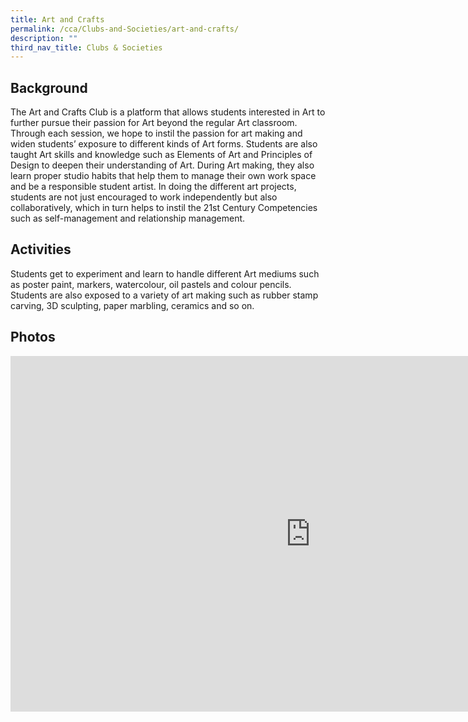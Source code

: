 ```yaml
---
title: Art and Crafts
permalink: /cca/Clubs-and-Societies/art-and-crafts/
description: ""
third_nav_title: Clubs & Societies
---
```

Background
----------

The Art and Crafts Club is a platform that allows students interested in Art to further pursue their passion for Art beyond the regular Art classroom. Through each session, we hope to instil the passion for art making and widen students’ exposure to different kinds of Art forms. Students are also taught Art skills and knowledge such as Elements of Art and Principles of Design to deepen their understanding of Art. During Art making, they also learn proper studio habits that help them to manage their own work space and be a responsible student artist. In doing the different art projects, students are not just encouraged to work independently but also collaboratively, which in turn helps to instil the 21st Century Competencies such as self-management and relationship management.

  

Activities
----------

Students get to experiment and learn to handle different Art mediums such as poster paint, markers, watercolour, oil pastels and colour pencils. Students are also exposed to a variety of art making such as rubber stamp carving, 3D sculpting, paper marbling, ceramics and so on.

  

Photos
------

<iframe allowfullscreen="true" height="569" width="960" frameborder="0" src="https://docs.google.com/presentation/d/e/2PACX-1vTRDWtNzZaoXqG0T6KFg1EoMvp_GV4pSsdLjdJcAnpGaEZqiRBTMyF9CniwpAbJ1KoU48l04rD921fL/embed?start=false&amp;loop=false&amp;delayms=3000"></iframe>